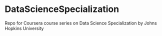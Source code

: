 DataScienceSpecialization
=========================

Repo for Coursera course series on Data Science Specialization by Johns Hopkins University
